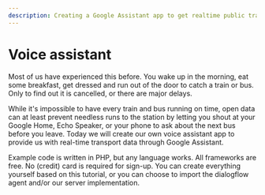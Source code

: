 ```yaml
---
description: Creating a Google Assistant app to get realtime public transport information
---
```


# Voice assistant

Most of us have experienced this before. You wake up in the morning, eat some breakfast, get dressed and run out of the door to catch a train or bus. Only to find out it is cancelled, or there are major delays.

While it's impossible to have every train and bus running on time, open data can at least prevent needless runs to the station by letting you shout at your Google Home, Echo Speaker, or your phone to ask about the next bus before you leave. Today we will create our own voice assistant app to provide us with real-time transport data through Google Assistant.

Example code is written in PHP, but any language works. All frameworks are free. No \(credit\) card is required for sign-up. You can create everything yourself based on this tutorial, or you can choose to import the dialogflow agent and/or our server implementation.




